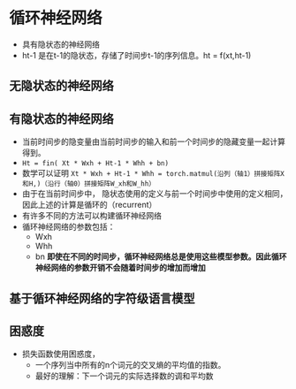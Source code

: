 # 循环神经网络
- 具有隐状态的神经网络
- ht-1 是在t-1的隐状态，存储了时间步t-1的序列信息。ht = f(xt,ht-1)
## 无隐状态的神经网络
## 有隐状态的神经网络
- 当前时间步的隐变量由当前时间步的输入和前一个时间步的隐藏变量一起计算得到。
- `Ht = fin( Xt * Wxh + Ht-1 * Whh + bn)`
- 数学可以证明
  `Xt * Wxh + Ht-1 * Whh = torch.matmul(沿列（轴1）拼接矩阵X和H,)（沿行（轴0）拼接矩阵W_xh和W_hh）`
- 由于在当前时间步中， 隐状态使用的定义与前一个时间步中使用的定义相同， 因此上述的计算是循环的（recurrent）
- 有许多不同的方法可以构建循环神经网络
- 循环神经网络的参数包括：
    - Wxh
    - Whh
    - bn
    **即使在不同的时间步，循环神经网络总是使用这些模型参数。因此循环神经网络的参数开销不会随着时间步的增加而增加**

## 基于循环神经网络的字符级语言模型
## 困惑度
- 损失函数使用困惑度，
    - 一个序列当中所有的n个词元的交叉熵的平均值的指数。
    - 最好的理解：下一个词元的实际选择数的调和平均数

